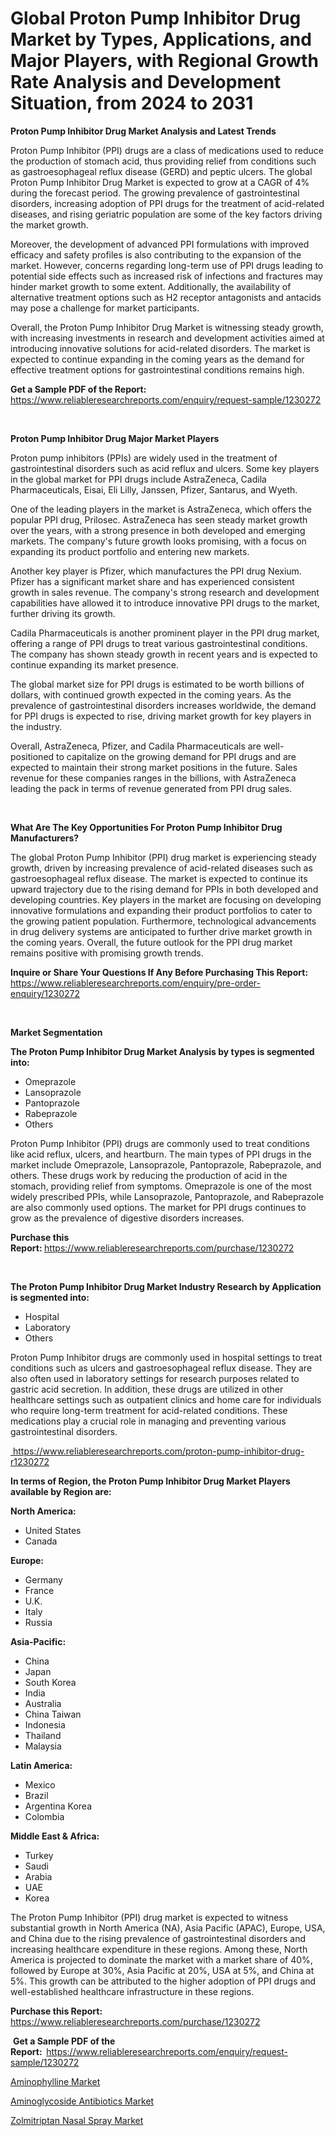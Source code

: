 <p><h1>Global Proton Pump Inhibitor Drug Market by Types, Applications, and Major Players, with Regional Growth Rate Analysis and Development Situation, from 2024 to 2031</h1></p><p><strong>Proton Pump Inhibitor Drug Market Analysis and Latest Trends</strong></p>
<p><p>Proton Pump Inhibitor (PPI) drugs are a class of medications used to reduce the production of stomach acid, thus providing relief from conditions such as gastroesophageal reflux disease (GERD) and peptic ulcers. The global Proton Pump Inhibitor Drug Market is expected to grow at a CAGR of 4% during the forecast period. The growing prevalence of gastrointestinal disorders, increasing adoption of PPI drugs for the treatment of acid-related diseases, and rising geriatric population are some of the key factors driving the market growth.</p><p>Moreover, the development of advanced PPI formulations with improved efficacy and safety profiles is also contributing to the expansion of the market. However, concerns regarding long-term use of PPI drugs leading to potential side effects such as increased risk of infections and fractures may hinder market growth to some extent. Additionally, the availability of alternative treatment options such as H2 receptor antagonists and antacids may pose a challenge for market participants.</p><p>Overall, the Proton Pump Inhibitor Drug Market is witnessing steady growth, with increasing investments in research and development activities aimed at introducing innovative solutions for acid-related disorders. The market is expected to continue expanding in the coming years as the demand for effective treatment options for gastrointestinal conditions remains high.</p></p>
<p><strong>Get a Sample PDF of the Report:&nbsp;</strong> <a href="https://www.reliableresearchreports.com/enquiry/request-sample/1230272">https://www.reliableresearchreports.com/enquiry/request-sample/1230272</a></p>
<p>&nbsp;</p>
<p><strong>Proton Pump Inhibitor Drug Major Market Players</strong></p>
<p><p>Proton pump inhibitors (PPIs) are widely used in the treatment of gastrointestinal disorders such as acid reflux and ulcers. Some key players in the global market for PPI drugs include AstraZeneca, Cadila Pharmaceuticals, Eisai, Eli Lilly, Janssen, Pfizer, Santarus, and Wyeth.</p><p>One of the leading players in the market is AstraZeneca, which offers the popular PPI drug, Prilosec. AstraZeneca has seen steady market growth over the years, with a strong presence in both developed and emerging markets. The company's future growth looks promising, with a focus on expanding its product portfolio and entering new markets.</p><p>Another key player is Pfizer, which manufactures the PPI drug Nexium. Pfizer has a significant market share and has experienced consistent growth in sales revenue. The company's strong research and development capabilities have allowed it to introduce innovative PPI drugs to the market, further driving its growth.</p><p>Cadila Pharmaceuticals is another prominent player in the PPI drug market, offering a range of PPI drugs to treat various gastrointestinal conditions. The company has shown steady growth in recent years and is expected to continue expanding its market presence.</p><p>The global market size for PPI drugs is estimated to be worth billions of dollars, with continued growth expected in the coming years. As the prevalence of gastrointestinal disorders increases worldwide, the demand for PPI drugs is expected to rise, driving market growth for key players in the industry.</p><p>Overall, AstraZeneca, Pfizer, and Cadila Pharmaceuticals are well-positioned to capitalize on the growing demand for PPI drugs and are expected to maintain their strong market positions in the future. Sales revenue for these companies ranges in the billions, with AstraZeneca leading the pack in terms of revenue generated from PPI drug sales.</p></p>
<p>&nbsp;</p>
<p><strong>What Are The Key Opportunities For Proton Pump Inhibitor Drug Manufacturers?</strong></p>
<p><p>The global Proton Pump Inhibitor (PPI) drug market is experiencing steady growth, driven by increasing prevalence of acid-related diseases such as gastroesophageal reflux disease. The market is expected to continue its upward trajectory due to the rising demand for PPIs in both developed and developing countries. Key players in the market are focusing on developing innovative formulations and expanding their product portfolios to cater to the growing patient population. Furthermore, technological advancements in drug delivery systems are anticipated to further drive market growth in the coming years. Overall, the future outlook for the PPI drug market remains positive with promising growth trends.</p></p>
<p><strong>Inquire or Share Your Questions If Any Before Purchasing This Report:</strong> <a href="https://www.reliableresearchreports.com/enquiry/pre-order-enquiry/1230272">https://www.reliableresearchreports.com/enquiry/pre-order-enquiry/1230272</a></p>
<p>&nbsp;</p>
<p><strong>Market Segmentation</strong></p>
<p><strong>The Proton Pump Inhibitor Drug Market Analysis by types is segmented into:</strong></p>
<p><ul><li>Omeprazole</li><li>Lansoprazole</li><li>Pantoprazole</li><li>Rabeprazole</li><li>Others</li></ul></p>
<p><p>Proton Pump Inhibitor (PPI) drugs are commonly used to treat conditions like acid reflux, ulcers, and heartburn. The main types of PPI drugs in the market include Omeprazole, Lansoprazole, Pantoprazole, Rabeprazole, and others. These drugs work by reducing the production of acid in the stomach, providing relief from symptoms. Omeprazole is one of the most widely prescribed PPIs, while Lansoprazole, Pantoprazole, and Rabeprazole are also commonly used options. The market for PPI drugs continues to grow as the prevalence of digestive disorders increases.</p></p>
<p><strong>Purchase this Report:&nbsp;</strong><a href="https://www.reliableresearchreports.com/purchase/1230272">https://www.reliableresearchreports.com/purchase/1230272</a></p>
<p>&nbsp;</p>
<p><strong>The Proton Pump Inhibitor Drug Market Industry Research by Application is segmented into:</strong></p>
<p><ul><li>Hospital</li><li>Laboratory</li><li>Others</li></ul></p>
<p><p>Proton Pump Inhibitor drugs are commonly used in hospital settings to treat conditions such as ulcers and gastroesophageal reflux disease. They are also often used in laboratory settings for research purposes related to gastric acid secretion. In addition, these drugs are utilized in other healthcare settings such as outpatient clinics and home care for individuals who require long-term treatment for acid-related conditions. These medications play a crucial role in managing and preventing various gastrointestinal disorders.</p></p>
<p><a href="https://www.reliableresearchreports.com/proton-pump-inhibitor-drug-r1230272">&nbsp;https://www.reliableresearchreports.com/proton-pump-inhibitor-drug-r1230272</a></p>
<p><strong>In terms of Region, the Proton Pump Inhibitor Drug Market Players available by Region are:</strong></p>
<p>
    <p> <strong> North America: </strong>
        <ul>
            <li>United States</li>
            <li>Canada</li>
        </ul>
        </p> 
    <p> <strong> Europe: </strong>
        <ul>
            <li>Germany</li>
            <li>France</li>
            <li>U.K.</li>
            <li>Italy</li>
            <li>Russia</li>
        </ul>
        </p> 
    <p> <strong> Asia-Pacific: </strong>
        <ul>
            <li>China</li>
            <li>Japan</li>
            <li>South Korea</li>
            <li>India</li>
            <li>Australia</li>
            <li>China Taiwan</li>
            <li>Indonesia</li>
            <li>Thailand</li>
            <li>Malaysia</li>
        </ul>
        </p> 
    <p> <strong> Latin America: </strong>
        <ul>
            <li>Mexico</li>
            <li>Brazil</li>
            <li>Argentina Korea</li>
            <li>Colombia</li>
        </ul>
        </p> 
    <p> <strong> Middle East & Africa: </strong>
        <ul>
            <li>Turkey</li>
            <li>Saudi</li>
            <li>Arabia</li>
            <li>UAE</li>
            <li>Korea</li>
        </ul>
    </p>
    </p>
<p><p>The Proton Pump Inhibitor (PPI) drug market is expected to witness substantial growth in North America (NA), Asia Pacific (APAC), Europe, USA, and China due to the rising prevalence of gastrointestinal disorders and increasing healthcare expenditure in these regions. Among these, North America is projected to dominate the market with a market share of 40%, followed by Europe at 30%, Asia Pacific at 20%, USA at 5%, and China at 5%. This growth can be attributed to the higher adoption of PPI drugs and well-established healthcare infrastructure in these regions.</p></p>
<p><strong>Purchase this Report: </strong><a href="https://www.reliableresearchreports.com/purchase/1230272">https://www.reliableresearchreports.com/purchase/1230272</a></p>
<p>&nbsp;<strong>Get a Sample PDF of the Report:&nbsp;&nbsp;</strong><a href="https://www.reliableresearchreports.com/enquiry/request-sample/1230272">https://www.reliableresearchreports.com/enquiry/request-sample/1230272</a></p>
<p><strong></strong></p>
<p><p><a href="https://github.com/SheilaBruen2023/Market-Research-Report-List-1/blob/main/aminophylline-market.md">Aminophylline Market</a></p><p><a href="https://github.com/lataunyatinikmelvin59ilbd0dv/Market-Research-Report-List-2/blob/main/aminoglycoside-antibiotics-market.md">Aminoglycoside Antibiotics Market</a></p><p><a href="https://github.com/marthawweekle/Market-Research-Report-List-1/blob/main/zolmitriptan-nasal-spray-market.md">Zolmitriptan Nasal Spray Market</a></p></p>